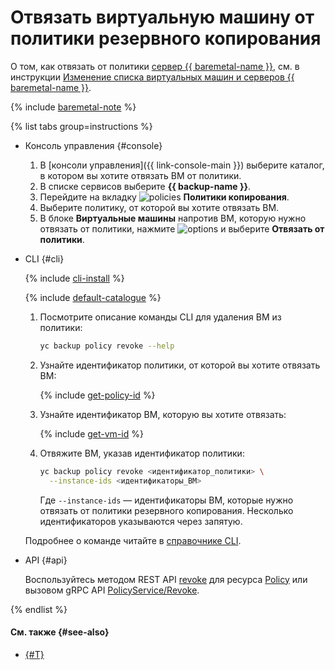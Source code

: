 # Отвязать виртуальную машину от политики резервного копирования

О том, как отвязать от политики [сервер {{ baremetal-name }}](../../../baremetal/concepts/servers.md), см. в инструкции [Изменение списка виртуальных машин и серверов {{ baremetal-name }}](./update.md#update-vm-list).

{% include [baremetal-note](../../../_includes/backup/baremetal-note.md) %}

{% list tabs group=instructions %}

- Консоль управления {#console}

  1. В [консоли управления]({{ link-console-main }}) выберите каталог, в котором вы хотите отвязать ВМ от политики.
  1. В списке сервисов выберите **{{ backup-name }}**.
  1. Перейдите на вкладку ![policies](../../../_assets/console-icons/calendar.svg) **Политики копирования**.
  1. Выберите политику, от которой вы хотите отвязать ВМ.
  1. В блоке **Виртуальные машины** напротив ВМ, которую нужно отвязать от политики, нажмите ![options](../../../_assets/console-icons/ellipsis.svg) и выберите **Отвязать от политики**.

- CLI {#cli}

  {% include [cli-install](../../../_includes/cli-install.md) %}

  {% include [default-catalogue](../../../_includes/default-catalogue.md) %}

  1. Посмотрите описание команды CLI для удаления ВМ из политики: 

      ```bash
      yc backup policy revoke --help
      ```

  1. Узнайте идентификатор политики, от которой вы хотите отвязать ВМ:

      {% include [get-policy-id](../../../_includes/backup/operations/get-policy-id.md) %}

  1. Узнайте идентификатор ВМ, которую вы хотите отвязать:

      {% include [get-vm-id](../../../_includes/backup/operations/get-vm-id.md) %}

  1. Отвяжите ВМ, указав идентификатор политики:

      ```bash
      yc backup policy revoke <идентификатор_политики> \
        --instance-ids <идентификаторы_ВМ>
      ```

      Где `--instance-ids` — идентификаторы ВМ, которые нужно отвязать от политики резервного копирования. Несколько идентификаторов указываются через запятую.

  Подробнее о команде читайте в [справочнике CLI](../../../cli/cli-ref/backup/cli-ref/policy/revoke.md).

- API {#api}

  Воспользуйтесь методом REST API [revoke](../../backup/api-ref/Policy/revoke.md) для ресурса [Policy](../../backup/api-ref/Policy/index.md) или вызовом gRPC API [PolicyService/Revoke](../../backup/api-ref/grpc/Policy/revoke.md).

{% endlist %}

#### См. также {#see-also}

* [{#T}](attach-and-detach-vm.md)
